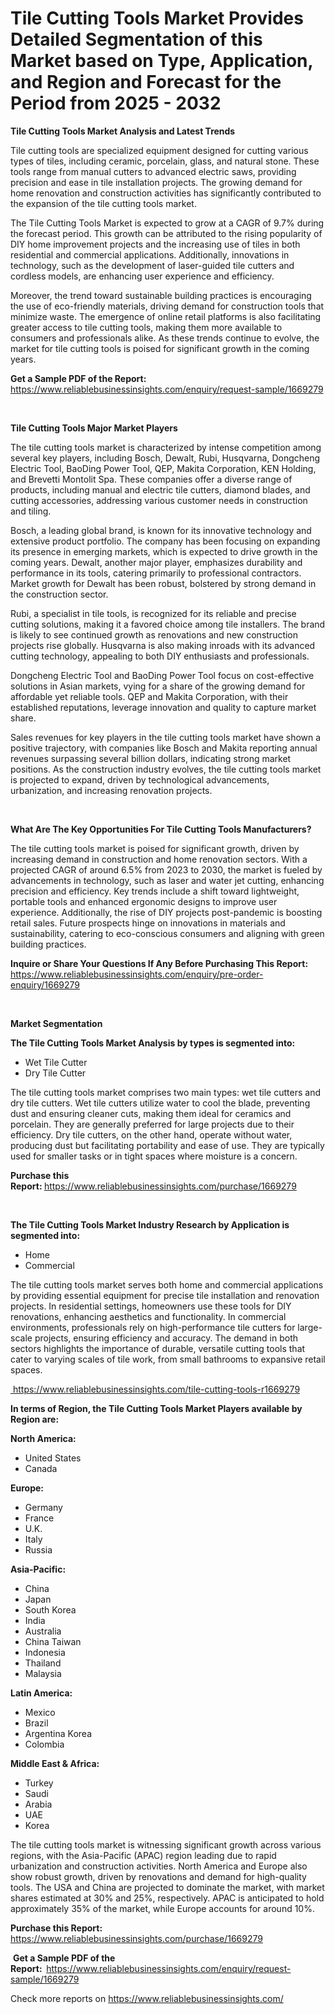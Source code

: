 <p><h1>Tile Cutting Tools Market Provides Detailed Segmentation of this Market based on Type, Application, and Region and Forecast for the Period from 2025 - 2032</h1></p><p><strong>Tile Cutting Tools Market Analysis and Latest Trends</strong></p>
<p><p>Tile cutting tools are specialized equipment designed for cutting various types of tiles, including ceramic, porcelain, glass, and natural stone. These tools range from manual cutters to advanced electric saws, providing precision and ease in tile installation projects. The growing demand for home renovation and construction activities has significantly contributed to the expansion of the tile cutting tools market.</p><p>The Tile Cutting Tools Market is expected to grow at a CAGR of 9.7% during the forecast period. This growth can be attributed to the rising popularity of DIY home improvement projects and the increasing use of tiles in both residential and commercial applications. Additionally, innovations in technology, such as the development of laser-guided tile cutters and cordless models, are enhancing user experience and efficiency.</p><p>Moreover, the trend toward sustainable building practices is encouraging the use of eco-friendly materials, driving demand for construction tools that minimize waste. The emergence of online retail platforms is also facilitating greater access to tile cutting tools, making them more available to consumers and professionals alike. As these trends continue to evolve, the market for tile cutting tools is poised for significant growth in the coming years.</p></p>
<p><strong>Get a Sample PDF of the Report:&nbsp;</strong> <a href="https://www.reliablebusinessinsights.com/enquiry/request-sample/1669279?utm_campaign=3356&utm_medium=2&utm_source=Github&utm_content=ia&utm_term=08042025&utm_id=tile-cutting-tools">https://www.reliablebusinessinsights.com/enquiry/request-sample/1669279</a></p>
<p>&nbsp;</p>
<p><strong>Tile Cutting Tools Major Market Players</strong></p>
<p><p>The tile cutting tools market is characterized by intense competition among several key players, including Bosch, Dewalt, Rubi, Husqvarna, Dongcheng Electric Tool, BaoDing Power Tool, QEP, Makita Corporation, KEN Holding, and Brevetti Montolit Spa. These companies offer a diverse range of products, including manual and electric tile cutters, diamond blades, and cutting accessories, addressing various customer needs in construction and tiling.</p><p>Bosch, a leading global brand, is known for its innovative technology and extensive product portfolio. The company has been focusing on expanding its presence in emerging markets, which is expected to drive growth in the coming years. Dewalt, another major player, emphasizes durability and performance in its tools, catering primarily to professional contractors. Market growth for Dewalt has been robust, bolstered by strong demand in the construction sector.</p><p>Rubi, a specialist in tile tools, is recognized for its reliable and precise cutting solutions, making it a favored choice among tile installers. The brand is likely to see continued growth as renovations and new construction projects rise globally. Husqvarna is also making inroads with its advanced cutting technology, appealing to both DIY enthusiasts and professionals.</p><p>Dongcheng Electric Tool and BaoDing Power Tool focus on cost-effective solutions in Asian markets, vying for a share of the growing demand for affordable yet reliable tools. QEP and Makita Corporation, with their established reputations, leverage innovation and quality to capture market share.</p><p>Sales revenues for key players in the tile cutting tools market have shown a positive trajectory, with companies like Bosch and Makita reporting annual revenues surpassing several billion dollars, indicating strong market positions. As the construction industry evolves, the tile cutting tools market is projected to expand, driven by technological advancements, urbanization, and increasing renovation projects.</p></p>
<p>&nbsp;</p>
<p><strong>What Are The Key Opportunities For Tile Cutting Tools Manufacturers?</strong></p>
<p><p>The tile cutting tools market is poised for significant growth, driven by increasing demand in construction and home renovation sectors. With a projected CAGR of around 6.5% from 2023 to 2030, the market is fueled by advancements in technology, such as laser and water jet cutting, enhancing precision and efficiency. Key trends include a shift toward lightweight, portable tools and enhanced ergonomic designs to improve user experience. Additionally, the rise of DIY projects post-pandemic is boosting retail sales. Future prospects hinge on innovations in materials and sustainability, catering to eco-conscious consumers and aligning with green building practices.</p></p>
<p><strong>Inquire or Share Your Questions If Any Before Purchasing This Report:</strong> <a href="https://www.reliablebusinessinsights.com/enquiry/pre-order-enquiry/1669279?utm_campaign=3356&utm_medium=2&utm_source=Github&utm_content=ia&utm_term=08042025&utm_id=tile-cutting-tools">https://www.reliablebusinessinsights.com/enquiry/pre-order-enquiry/1669279</a></p>
<p>&nbsp;</p>
<p><strong>Market Segmentation</strong></p>
<p><strong>The Tile Cutting Tools Market Analysis by types is segmented into:</strong></p>
<p><ul><li>Wet Tile Cutter</li><li>Dry Tile Cutter</li></ul></p>
<p><p>The tile cutting tools market comprises two main types: wet tile cutters and dry tile cutters. Wet tile cutters utilize water to cool the blade, preventing dust and ensuring cleaner cuts, making them ideal for ceramics and porcelain. They are generally preferred for large projects due to their efficiency. Dry tile cutters, on the other hand, operate without water, producing dust but facilitating portability and ease of use. They are typically used for smaller tasks or in tight spaces where moisture is a concern.</p></p>
<p><strong>Purchase this Report:&nbsp;</strong><a href="https://www.reliablebusinessinsights.com/purchase/1669279?utm_campaign=3356&utm_medium=2&utm_source=Github&utm_content=ia&utm_term=08042025&utm_id=tile-cutting-tools">https://www.reliablebusinessinsights.com/purchase/1669279</a></p>
<p>&nbsp;</p>
<p><strong>The Tile Cutting Tools Market Industry Research by Application is segmented into:</strong></p>
<p><ul><li>Home</li><li>Commercial</li></ul></p>
<p><p>The tile cutting tools market serves both home and commercial applications by providing essential equipment for precise tile installation and renovation projects. In residential settings, homeowners use these tools for DIY renovations, enhancing aesthetics and functionality. In commercial environments, professionals rely on high-performance tile cutters for large-scale projects, ensuring efficiency and accuracy. The demand in both sectors highlights the importance of durable, versatile cutting tools that cater to varying scales of tile work, from small bathrooms to expansive retail spaces.</p></p>
<p><a href="https://www.reliablebusinessinsights.com/tile-cutting-tools-r1669279?utm_campaign=3356&utm_medium=2&utm_source=Github&utm_content=ia&utm_term=08042025&utm_id=tile-cutting-tools">&nbsp;https://www.reliablebusinessinsights.com/tile-cutting-tools-r1669279</a></p>
<p><strong>In terms of Region, the Tile Cutting Tools Market Players available by Region are:</strong></p>
<p>
    <p> <strong> North America: </strong>
        <ul>
            <li>United States</li>
            <li>Canada</li>
        </ul>
        </p> 
    <p> <strong> Europe: </strong>
        <ul>
            <li>Germany</li>
            <li>France</li>
            <li>U.K.</li>
            <li>Italy</li>
            <li>Russia</li>
        </ul>
        </p> 
    <p> <strong> Asia-Pacific: </strong>
        <ul>
            <li>China</li>
            <li>Japan</li>
            <li>South Korea</li>
            <li>India</li>
            <li>Australia</li>
            <li>China Taiwan</li>
            <li>Indonesia</li>
            <li>Thailand</li>
            <li>Malaysia</li>
        </ul>
        </p> 
    <p> <strong> Latin America: </strong>
        <ul>
            <li>Mexico</li>
            <li>Brazil</li>
            <li>Argentina Korea</li>
            <li>Colombia</li>
        </ul>
        </p> 
    <p> <strong> Middle East & Africa: </strong>
        <ul>
            <li>Turkey</li>
            <li>Saudi</li>
            <li>Arabia</li>
            <li>UAE</li>
            <li>Korea</li>
        </ul>
    </p>
    </p>
<p><p>The tile cutting tools market is witnessing significant growth across various regions, with the Asia-Pacific (APAC) region leading due to rapid urbanization and construction activities. North America and Europe also show robust growth, driven by renovations and demand for high-quality tools. The USA and China are projected to dominate the market, with market shares estimated at 30% and 25%, respectively. APAC is anticipated to hold approximately 35% of the market, while Europe accounts for around 10%.</p></p>
<p><strong>Purchase this Report: </strong><a href="https://www.reliablebusinessinsights.com/purchase/1669279?utm_campaign=3356&utm_medium=2&utm_source=Github&utm_content=ia&utm_term=08042025&utm_id=tile-cutting-tools">https://www.reliablebusinessinsights.com/purchase/1669279</a></p>
<p>&nbsp;<strong>Get a Sample PDF of the Report:&nbsp;&nbsp;</strong><a href="https://www.reliablebusinessinsights.com/enquiry/request-sample/1669279?utm_campaign=3356&utm_medium=2&utm_source=Github&utm_content=ia&utm_term=08042025&utm_id=tile-cutting-tools">https://www.reliablebusinessinsights.com/enquiry/request-sample/1669279</a></p>
<p><strong></strong></p>
<p>Check more reports on <a href="https://www.reliablebusinessinsights.com/?utm_campaign=3356&utm_medium=2&utm_source=Github&utm_content=ia&utm_term=08042025&utm_id=tile-cutting-tools">https://www.reliablebusinessinsights.com/</a></p>